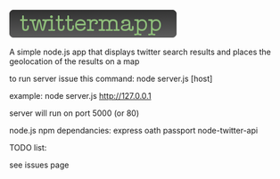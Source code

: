 <a target="_blank" href="http://twittermapp.herokuapp.com"> ![launch twittermapp](/public/images/twittermappButton.png "Click to launch twittermapp")</a>

A simple node.js app that displays twitter search results and places the
geolocation of the results on a map

to run server issue this command: node server.js [host]

example: node server.js http://127.0.0.1 

server will run on port 5000 (or 80)

node.js npm dependancies:
	express
	oath
	passport
	node-twitter-api

TODO list:

see issues page
